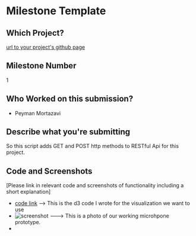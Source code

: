 # Milestone Template

## Which Project?
[url to your project's github page](https://github.com/LoganBates/TeamKickass)
## Milestone Number
1

## Who Worked on this submission?
* Peyman Mortazavi

## Describe what you're submitting
So this script adds GET and POST http methods to RESTful Api for this project.

## Code and Screenshots
[Please link in relevant code and screenshots of functionality including a short explanation]
* [code link](main.js) --> This is the d3 code I wrote for the visualization we want to use
* ![screenshot](screenshot.png) ---> This is a photo of our working microhpone prototype.
* 


